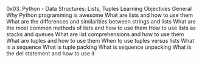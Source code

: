 0x03. Python - Data Structures: Lists, Tuples
Learning Objectives
General
Why Python programming is awesome
What are lists and how to use them
What are the differences and similarities between strings and lists
What are the most common methods of lists and how to use them
How to use lists as stacks and queues
What are list comprehensions and how to use them
What are tuples and how to use them
When to use tuples versus lists
What is a sequence
What is tuple packing
What is sequence unpacking
What is the del statement and how to use it
